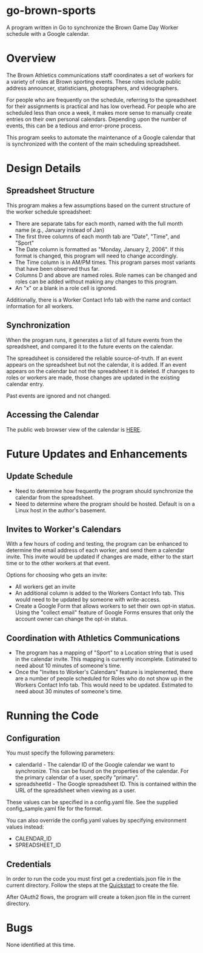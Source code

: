 go-brown-sports
===============

A program written in Go to synchronize the Brown Game Day Worker schedule 
with a Google calendar.

# Overview
The Brown Athletics communications staff coordinates a set of workers
for a variety of roles at Brown sporting events.  These roles include 
public address announcer, statisticians, photographers, and 
videographers.

For people who are frequently on the schedule, referring to the 
spreadsheet for their assignments is practical and has low overhead. 
For people who are scheduled less than once a week, it makes more sense
to manually create entries on their own personal calendars.  Depending upon
the number of events, this can be a tedious and error-prone process.

This program seeks to automate the maintenance of a Google calendar
that is synchronized with the content of the main scheduling spreadsheet.

# Design Details

## Spreadsheet Structure

This program makes a few assumptions based on the current structure of
the worker schedule spreadsheet:
* There are separate tabs for each month, named with the full month name (e.g., January instead of Jan)
* The first three columns of each month tab are "Date", "Time", and "Sport"
* The Date column is formatted as "Monday, January 2, 2006". If this format is changed, this program will need to change accordingly.
* The Time column is in AM/PM times. This program parses most variants that have been observed thus far.
* Columns D and above are named roles. Role names can be changed and roles can be added without making any changes to this program.
* An "x" or a blank in a role cell is ignored.

Additionally, there is a Worker Contact Info tab with the name and contact 
information for all workers.

## Synchronization

When the program runs, it generates a list of all future events from the 
spreadsheet, and compared it to the future events on the calendar. 

The spreadsheet is considered the reliable source-of-truth.
If an event appears on the spreadsheet but not the calendar, 
it is added. If an event
appears on the calendar but not the spreadsheet it is deleted. 
If changes to roles or workers are made, those changes are updated in the existing
calendar entry.

Past events 
are ignored and not changed.


## Accessing the Calendar

The public web browser view of the calendar is [HERE](https://calendar.google.com/calendar/embed?src=c_eb497c05a37742f18ad84c070a681e61f8bd70d6c0c49c8193d82f9b26106619%40group.calendar.google.com&ctz=America%2FNew_York).

# Future Updates and Enhancements

## Update Schedule

* Need to determine how frequently the program should synchronize the calendar
from the spreadsheet.
* Need to determine where the program should be hosted.  Default is on a Linux 
host in the author's basement.

## Invites to Worker's Calendars

With a few hours of coding and testing, the program can be enhanced to 
determine the email address of each worker, and send them a calendar invite.
This invite would be updated if changes are made, either to the start time or 
to the other workers at that event.

Options for choosing who gets an invite:
* All workers get an invite
* An additional column is added to the Workers Contact Info tab. This would need
to be updated by someone with write-access.
* Create a Google Form that allows workers to set their own opt-in status. Using the "collect email"
feature of Google Forms ensures that only the account owner can change the opt-in status. 

## Coordination with Athletics Communications

* The program has a mapping of "Sport" to a Location string that is used
in the calendar invite. This mapping is currently incomplete.  Estimated to 
need about 10 minutes of someone's time.
* Once the "Invites to Worker's Calendars" feature is implemented, there are a 
number of people scheduled for Roles who do not show up in the Workers Contact Info tab.
This would need to be updated.  Estimated to need about 30 minutes of someone's time.

# Running the Code
## Configuration

You must specify the following parameters:
* calendarId - The calendar ID of the Google calendar we want to synchronize.
This can be found on the properties of the calendar.
For the primary calendar of a user, specify "primary".
* spreadsheetId - The Google spreadsheet ID.  This is contained within the URL of the spreadsheet when viewing as a user.

These values can be specified in a config.yaml file.  See the 
supplied config_sample.yaml file for the format.

You can also override the config.yaml values by specifying
environment values instead:
* CALENDAR_ID
* SPREADSHEET_ID

## Credentials
In order to run the code you must first get a credentials.json file in the current directory.
Follow the steps at the [Quickstart](https://developers.google.com/sheets/api/quickstart/go)
to create the file.

After OAuth2 flows, the program will create a token.json file in the current 
directory.

# Bugs

None identified at this time.